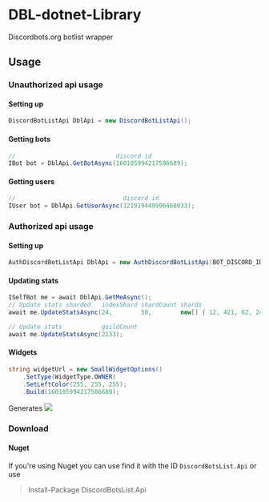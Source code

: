 # DBL-dotnet-Library
Discordbots.org botlist wrapper

## Usage
### Unauthorized api usage
#### Setting up
```cs
DiscordBotListApi DblApi = new DiscordBotListApi();
```

#### Getting bots
```cs
//                            discord id
IBot bot = DblApi.GetBotAsync(160105994217586689);
```

#### Getting users
```cs
//                              discord id
IUser bot = DblApi.GetUserAsync(121919449996460033);
```

### Authorized api usage
#### Setting up
```cs
AuthDiscordBotListApi DblApi = new AuthDiscordBotListApi(BOT_DISCORD_ID, YOUR_TOKEN);
```

#### Updating stats
```cs
ISelfBot me = await DblApi.GetMeAsync();
// Update stats sharded   indexShard shardCount shards
await me.UpdateStatsAsync(24,        50,        new[] { 12, 421, 62, 241, 524, 534 });

// Update stats           guildCount
await me.UpdateStatsAsync(2133);
```

#### Widgets
```cs
string widgetUrl = new SmallWidgetOptions()
	.SetType(WidgetType.OWNER)
	.SetLeftColor(255, 255, 255);
	.Build(160105994217586689);
```

Generates ![](https://discordbots.org/api/widget/status/160105994217586689.svg?leftcolor=FFFFFF)

### Download
#### Nuget
If you're using Nuget you can use find it with the ID `DiscordBotsList.Api` or use
> Install-Package DiscordBotsList.Api
